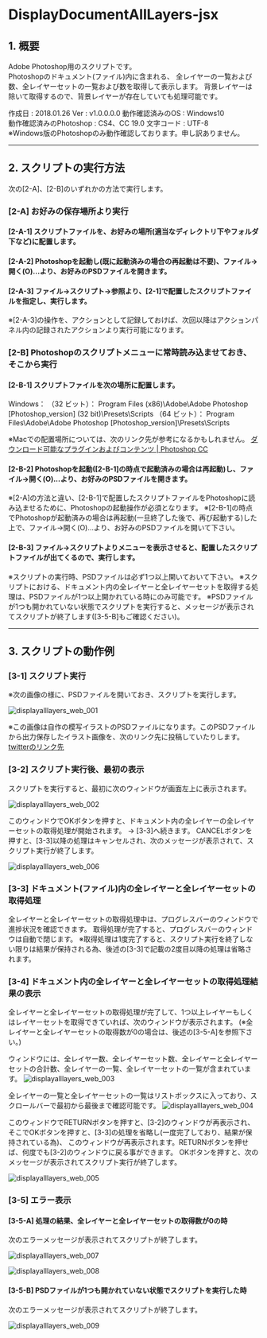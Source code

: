 # DisplayDocumentAllLayers-jsx  

## 1. 概要  
Adobe Photoshop用のスクリプトです。  
Photoshopのドキュメント(ファイル)内に含まれる、
全レイヤーの一覧および数、全レイヤーセットの一覧および数を取得して表示します。
背景レイヤーは除いて取得するので、背景レイヤーが存在していても処理可能です。

作成日 : 2018.01.26
Ver : v1.0.0.0.0 
動作確認済みのOS : Windows10  
動作確認済みのPhotoshop : CS4、CC 19.0
文字コード : UTF-8  
※Windows版のPhotoshopのみ動作確認しております。申し訳ありません。

- - -

## 2. スクリプトの実行方法  
次の[2-A]、[2-B]のいずれかの方法で実行します。

### [2-A] お好みの保存場所より実行

#### [2-A-1] スクリプトファイルを、お好みの場所(適当なディレクトリ下やフォルダ下など)に配置します。  

#### [2-A-2] Photoshopを起動し(既に起動済みの場合の再起動は不要)、ファイル→開く(O)...より、お好みのPSDファイルを開きます。  

#### [2-A-3] ファイル→スクリプト→参照より、[2-1]で配置したスクリプトファイルを指定し、実行します。  
※[2-A-3]の操作を、アクションとして記録しておけば、次回以降はアクションパネル内の記録されたアクションより実行可能になります。

### [2-B] Photoshopのスクリプトメニューに常時読み込ませておき、そこから実行

#### [2-B-1] スクリプトファイルを次の場所に配置します。  
Windows：
（32 ビット）： Program Files (x86)\Adobe\Adobe Photoshop [Photoshop_version] (32 bit)\Presets\Scripts
（64 ビット）： Program Files\Adobe\Adobe Photoshop [Photoshop_version]\Presets\Scripts

※Macでの配置場所については、次のリンク先が参考になるかもしれません。
[ダウンロード可能なプラグインおよびコンテンツ | Photoshop CC](https://helpx.adobe.com/jp/photoshop/kb/downloadable-plugins-and-content.html# "Adobe")  

#### [2-B-2] Photoshopを起動([2-B-1]の時点で起動済みの場合は再起動)し、ファイル→開く(O)...より、お好みのPSDファイルを開きます。  
※[2-A]の方法と違い、[2-B-1]で配置したスクリプトファイルをPhotoshopに読み込ませるために、Photoshopの起動操作が必須となります。
※[2-B-1]の時点でPhotoshopが起動済みの場合は再起動(一旦終了した後で、再び起動する)した上で、ファイル→開く(O)...より、お好みのPSDファイルを開いて下さい。

#### [2-B-3] ファイル→スクリプトよりメニューを表示させると、配置したスクリプトファイルが出てくるので、実行します。  

※スクリプトの実行時、PSDファイルは必ず1つ以上開いておいて下さい。
※スクリプトにおける、ドキュメント内の全レイヤーと全レイヤーセットを取得する処理は、PSDファイルが1つ以上開かれている時にのみ可能です。
※PSDファイルが1つも開かれていない状態でスクリプトを実行すると、メッセージが表示されてスクリプトが終了します([3-5-B]もご確認ください)。

- - -

## 3. スクリプトの動作例
### [3-1] スクリプト実行
※次の画像の様に、PSDファイルを開いておき、スクリプトを実行します。

![displayalllayers_web_001](https://user-images.githubusercontent.com/2978899/35427998-01df12f2-02b0-11e8-8c1b-7d7de5f9fce8.png)

※この画像は自作の模写イラストのPSDファイルになります。このPSDファイルから出力保存したイラスト画像を、次のリンク先に投稿していたりします。
[twitterのリンク先](https://twitter.com/KohFlag/status/928910956926615552 "Twitter")  

### [3-2] スクリプト実行後、最初の表示  
スクリプトを実行すると、最初に次のウィンドウが画面左上に表示されます。  

![displayalllayers_web_002](https://user-images.githubusercontent.com/2978899/35428023-229b2378-02b0-11e8-83b4-2996b4fc90a8.png)

このウィンドウでOKボタンを押すと、ドキュメント内の全レイヤーの全レイヤーセットの取得処理が開始されます。 → [3-3]へ続きます。
CANCELボタンを押すと、[3-3]以降の処理はキャンセルされ、次のメッセージが表示されて、スクリプト実行が終了します。

![displayalllayers_web_006](https://user-images.githubusercontent.com/2978899/35428487-ab6c13ea-02b2-11e8-96f6-2c5fb3f70988.png)

### [3-3] ドキュメント(ファイル)内の全レイヤーと全レイヤーセットの取得処理  
全レイヤーと全レイヤーセットの取得処理中は、プログレスバーのウィンドウで進捗状況を確認できます。
取得処理が完了すると、プログレスバーのウィンドウは自動で閉じます。
※取得処理は1度完了すると、スクリプト実行を終了しない限りは結果が保持される為、後述の[3-3]で記載の2度目以降の処理は省略されます。

### [3-4] ドキュメント内の全レイヤーと全レイヤーセットの取得処理結果の表示  
全レイヤーと全レイヤーセットの取得処理が完了して、1つ以上レイヤーもしくはレイヤーセットを取得できていれば、次のウィンドウが表示されます。
(※全レイヤーと全レイヤーセットの取得数が0の場合は、後述の[3-5-A]を参照下さい。)

ウィンドウには、全レイヤー数、全レイヤーセット数、全レイヤーと全レイヤーセットの合計数、全レイヤーの一覧、全レイヤーセットの一覧が含まれています。
![displayalllayers_web_003](https://user-images.githubusercontent.com/2978899/35428463-8cddaef2-02b2-11e8-9ce5-bba16e39b987.png)

全レイヤーの一覧と全レイヤーセットの一覧はリストボックスに入っており、スクロールバーで最初から最後まで確認可能です。
![displayalllayers_web_004](https://user-images.githubusercontent.com/2978899/35428473-97b8df0e-02b2-11e8-92cd-b9cbe49ef7a8.png)

このウィンドウでRETURNボタンを押すと、[3-2]のウィンドウが再表示され、そこでOKボタンを押すと、[3-3]の処理を省略し(一度完了しており、結果が保持されている為)、
このウィンドウが再表示されます。RETURNボタンを押せば、何度でも[3-2]のウィンドウに戻る事ができます。
OKボタンを押すと、次のメッセージが表示されてスクリプト実行が終了します。

![displayalllayers_web_005](https://user-images.githubusercontent.com/2978899/35428479-9e838820-02b2-11e8-9929-57e7e194aba2.png)

### [3-5] エラー表示  
#### [3-5-A] 処理の結果、全レイヤーと全レイヤーセットの取得数が0の時
次のエラーメッセージが表示されてスクリプトが終了します。

![displayalllayers_web_007](https://user-images.githubusercontent.com/2978899/35428493-b0d4145e-02b2-11e8-87e0-874d0e84073d.png)

![displayalllayers_web_008](https://user-images.githubusercontent.com/2978899/35428496-b5bb37f4-02b2-11e8-9c12-f6827db5ef5b.png)


#### [3-5-B] PSDファイルが1つも開かれていない状態でスクリプトを実行した時
次のエラーメッセージが表示されてスクリプトが終了します。

![displayalllayers_web_009](https://user-images.githubusercontent.com/2978899/35428504-c550d93a-02b2-11e8-969d-7145f62f11e2.png)
